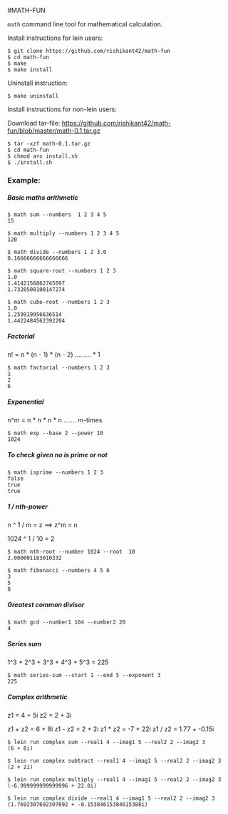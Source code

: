 #MATH-FUN

`math` command line tool for mathematical calculation.

Install instructions for lein users:

```
$ git clone https://github.com/rishikant42/math-fun
$ cd math-fun
$ make
$ make install
```

Uninstall instruction:

```
$ make uninstall
```
Install instructions for non-lein users:

Download tar-file: https://github.com/rishikant42/math-fun/blob/master/math-0.1.tar.gz

```
$ tar -xzf math-0.1.tar.gz
$ cd math-fun
$ chmod a+x install.sh
$ ./install.sh
```

### Example:

##### Basic maths arithmetic

```
$ math sum --numbers  1 2 3 4 5
15

$ math multiply --numbers 1 2 3 4 5
120

$ math divide --numbers 1 2 3.0
0.16666666666666666

$ math square-root --numbers 1 2 3
1.0
1.4142156862745097
1.7320508100147274

$ math cube-root --numbers 1 2 3
1.0
1.259919956636514
1.4422484562392204
```

##### Factorial
n! = n * (n - 1) * (n - 2) ......... * 1

```
$ math factorial --numbers 1 2 3 
1
2
6
```

##### Exponential
n^m = n * n * n * n ....... m-times

```
$ math exp --base 2 --power 10
1024
```


##### To check given no is prime or not
```
$ math isprime --numbers 1 2 3 
false
true
true
```
##### 1 / nth-power

n ^ 1 / m = z ==> z^m = n

1024 ^ 1 / 10 = 2

```
$ math nth-root --number 1024 --root  10
2.000001183010332

$ math fibonacci --numbers 4 5 6
3
5
8
```
##### Greatest common divisor
```
$ math gcd --number1 104 --number2 20
4
```

##### Series sum
1^3 + 2^3 + 3^3 + 4^3 + 5^3 = 225
```
$ math series-sum --start 1 --end 5 --exponent 3
225
```

##### Complex arithmetic

z1 = 4 + 5i
z2 = 2 + 3i

z1 + z2 = 6 + 8i
z1 - z2 = 2 + 2i
z1 * z2 = -7 + 22i
z1 / z2 = 1.77 + -0.15i

```
$ lein run complex sum --real1 4 --imag1 5 --real2 2 --imag2 3
(6 + 8i)

$ lein run complex subtract --real1 4 --imag1 5 --real2 2 --imag2 3
(2 + 2i)

$ lein run complex multiply --real1 4 --imag1 5 --real2 2 --imag2 3
(-6.999999999999996 + 22.0i)

$ lein run complex divide --real1 4 --imag1 5 --real2 2 --imag2 3
(1.7692307692307692 + -0.15384615384615388i)
```
